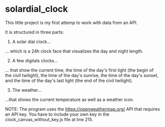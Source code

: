 # solardial_clock

This little project is my first attemp to work with data from an API. 


It is structured in three parts:

1. A solar dial clock...

... which is a 24h clock face that visualizes the day and night length. 

2. A few digitals clocks...

... that show the current time, the time of the day's first light (the begin of the civil twilight), the time of the day's sunrise, the time of the day's sunset, 
and the time of the day's last light (the end of the civil twilight).

3. The weather...

...that shows the current temperature as well as a weather icon.


NOTE:
The program uses the https://openweathermap.org/ API that requires an API key. You have to include your own key in the clock_canvas_without_key.js file at line 215.



